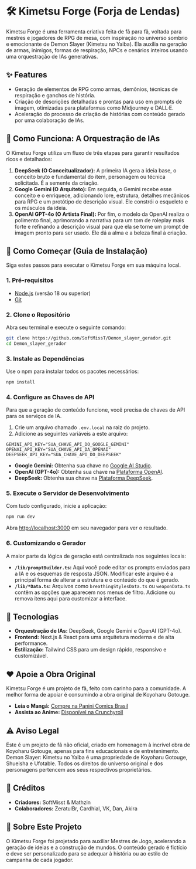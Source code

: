 # 🛠️ Kimetsu Forge (Forja de Lendas)

Kimetsu Forge é uma ferramenta criativa feita de fã para fã, voltada para mestres e jogadores de RPG de mesa, com inspiração no universo sombrio e emocionante de Demon Slayer (Kimetsu no Yaiba).
Ela auxilia na geração de armas, inimigos, formas de respiração, NPCs e cenários inteiros usando uma orquestração de IAs generativas.

## ✨ Features
- Geração de elementos de RPG como armas, demônios, técnicas de respiração e ganchos de história.
- Criação de descrições detalhadas e prontas para uso em prompts de imagem, otimizadas para plataformas como Midjourney e DALL·E.
- Aceleração do processo de criação de histórias com conteúdo gerado por uma colaboração de IAs.

## 🧠 Como Funciona: A Orquestração de IAs
O Kimetsu Forge utiliza um fluxo de três etapas para garantir resultados ricos e detalhados:

1.  **DeepSeek (O Conceitualizador):** A primeira IA gera a ideia base, o conceito bruto e fundamental do item, personagem ou técnica solicitada. É a semente da criação.
2.  **Google Gemini (O Arquiteto):** Em seguida, o Gemini recebe esse conceito e o enriquece, adicionando lore, estrutura, detalhes mecânicos para RPG e um protótipo de descrição visual. Ele constrói o esqueleto e os músculos da ideia.
3.  **OpenAI GPT-4o (O Artista Final):** Por fim, o modelo da OpenAI realiza o polimento final, aprimorando a narrativa para um tom de roleplay mais forte e refinando a descrição visual para que ela se torne um prompt de imagem pronto para ser usado. Ele dá a alma e a beleza final à criação.

## 🚀 Como Começar (Guia de Instalação)

Siga estes passos para executar o Kimetsu Forge em sua máquina local.

### 1. Pré-requisitos
- [Node.js](https://nodejs.org/) (versão 18 ou superior)
- [Git](https://git-scm.com/)

### 2. Clone o Repositório
Abra seu terminal e execute o seguinte comando:
```bash
git clone https://github.com/SoftMissT/Demon_slayer_gerador.git
cd Demon_slayer_gerador
```

### 3. Instale as Dependências
Use o npm para instalar todos os pacotes necessários:
```bash
npm install
```

### 4. Configure as Chaves de API
Para que a geração de conteúdo funcione, você precisa de chaves de API para os serviços de IA.

1.  Crie um arquivo chamado `.env.local` na raiz do projeto.
2.  Adicione as seguintes variáveis a este arquivo:

```
GEMINI_API_KEY="SUA_CHAVE_API_DO_GOOGLE_GEMINI"
OPENAI_API_KEY="SUA_CHAVE_API_DA_OPENAI"
DEEPSEEK_API_KEY="SUA_CHAVE_API_DO_DEEPSEEK"
```
- **Google Gemini:** Obtenha sua chave no [Google AI Studio](https://aistudio.google.com/app/apikey).
- **OpenAI (GPT-4o):** Obtenha sua chave na [Plataforma OpenAI](https://platform.openai.com/api-keys).
- **DeepSeek:** Obtenha sua chave na [Plataforma DeepSeek](https://platform.deepseek.com/api_keys).

### 5. Execute o Servidor de Desenvolvimento
Com tudo configurado, inicie a aplicação:
```bash
npm run dev
```
Abra [http://localhost:3000](http://localhost:3000) em seu navegador para ver o resultado.

### 6. Customizando o Gerador
A maior parte da lógica de geração está centralizada nos seguintes locais:
- **`/lib/promptBuilder.ts`:** Aqui você pode editar os prompts enviados para a IA e os esquemas de resposta JSON. Modificar este arquivo é a principal forma de alterar a estrutura e o conteúdo do que é gerado.
- **`/lib/*Data.ts`:** Arquivos como `breathingStylesData.ts` ou `weaponData.ts` contêm as opções que aparecem nos menus de filtro. Adicione ou remova itens aqui para customizar a interface.


## 🧩 Tecnologias
- **Orquestração de IAs:** DeepSeek, Google Gemini e OpenAI (GPT-4o).
- **Frontend:** Next.js & React para uma arquitetura moderna e de alta performance.
- **Estilização:** Tailwind CSS para um design rápido, responsivo e customizável.

## ❤️ Apoie a Obra Original
Kimetsu Forge é um projeto de fã, feito com carinho para a comunidade. A melhor forma de apoiar é consumindo a obra original de Koyoharu Gotouge.
- **Leia o Mangá:** [Compre na Panini Comics Brasil](https://panini.com.br/catalogsearch/result/index/referer/aHR0cHM6Ly9wYW5pbmkuY29tLmJyL2NhdGFsb2dzZWFyY2gvcmVzdWx0Lz9xPURlbW9uK1NsYXllcg~~/?collection=DEMON+SLAYER+-+KIMETSU+NO+YAIBA&q=Demon+Slayer)
- **Assista ao Anime:** [Disponível na Crunchyroll](https://www.crunchyroll.com/pt-br/series/GY5P48XEY/demon-slayer-kimetsu-no-yaiba)

## ⚠️ Aviso Legal
Este é um projeto de fã não oficial, criado em homenagem à incrível obra de Koyoharu Gotouge, apenas para fins educacionais e de entretenimento.
Demon Slayer: Kimetsu no Yaiba é uma propriedade de Koyoharu Gotouge, Shueisha e Ufotable.
Todos os direitos do universo original e dos personagens pertencem aos seus respectivos proprietários.

## 👥 Créditos
- **Criadores:** SoftMisst & Mathzin
- **Colaboradores:** ZeratulBr, Cardhial, VK, Dan, Akira

## 💬 Sobre Este Projeto
O Kimetsu Forge foi projetado para auxiliar Mestres de Jogo, acelerando a geração de ideias e a construção de mundos.
O conteúdo gerado é fictício e deve ser personalizado para se adequar à história ou ao estilo de campanha de cada jogador.